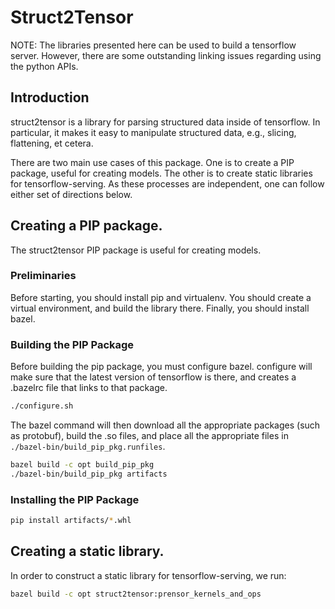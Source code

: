 # Struct2Tensor

<!--*
freshness: { owner: 'martinz' reviewed: '2019-06-14' }
*-->

NOTE: The libraries presented here can be used to build a tensorflow server.
However, there are some outstanding linking issues regarding using the
python APIs.


## Introduction
struct2tensor is a library for parsing structured data inside of tensorflow.
In particular, it makes it easy to manipulate structured data, e.g., slicing,
flattening, et cetera.

There are two main use cases of this package. One is to create a PIP package,
useful for creating models.
The other is to create static libraries for tensorflow-serving.
As these processes are independent, one can follow either set of directions
below.

## Creating a PIP package.

The struct2tensor PIP package is useful for creating models.

### Preliminaries

Before starting, you should install pip and virtualenv. You should create
a virtual environment, and build the library there. Finally, you should install
bazel.

### Building the PIP Package

Before building the pip package, you must configure bazel.
configure will make sure that the latest version of tensorflow is there,
and creates a .bazelrc file that links to that package.

```bash
./configure.sh
```

The bazel command will then download all the appropriate packages (such
as protobuf), build the .so files, and place all the appropriate files in
``./bazel-bin/build_pip_pkg.runfiles``.

```bash
bazel build -c opt build_pip_pkg
./bazel-bin/build_pip_pkg artifacts
```


### Installing the PIP Package

```bash
pip install artifacts/*.whl
```

## Creating a static library.

In order to construct a static library for tensorflow-serving, we run:

```bash
bazel build -c opt struct2tensor:prensor_kernels_and_ops
```
